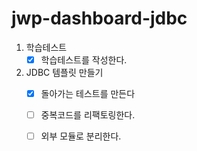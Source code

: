 # jwp-dashboard-jdbc

1. 학습테스트
    - [x] 학습테스트를 작성한다.
2. JDBC 템플릿 만들기
    - [x] 돌아가는 테스트를 만든다
    - [ ] 중복코드를 리팩토링한다.
    - [ ] 외부 모듈로 분리한다.
    